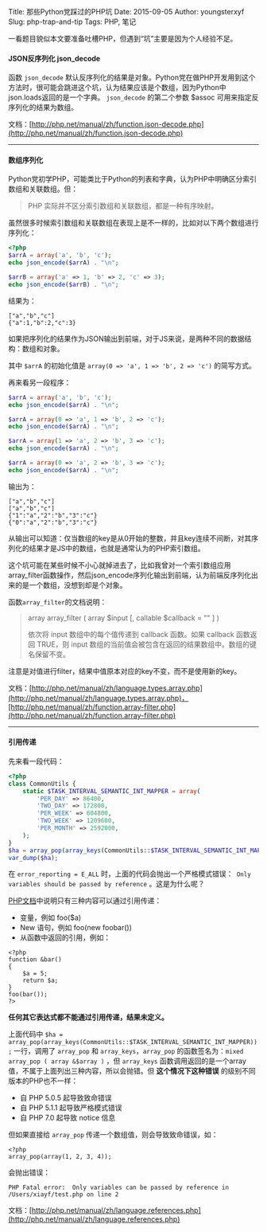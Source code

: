 Title: 那些Python党踩过的PHP坑
Date: 2015-09-05
Author: youngsterxyf
Slug: php-trap-and-tip
Tags: PHP, 笔记

一看题目貌似本文要准备吐槽PHP，但遇到“坑”主要是因为个人经验不足。

#### JSON反序列化 json_decode

函数 `json_decode` 默认反序列化的结果是对象。Python党在做PHP开发用到这个方法时，很可能会跳进这个坑，认为结果应该是个数组，因为Python中json.loads返回的是一个字典。 `json_decode` 的第二个参数 $assoc 可用来指定反序列化的结果为数组。

文档：[http://php.net/manual/zh/function.json-decode.php](http://php.net/manual/zh/function.json-decode.php)

------

#### 数组序列化

Python党初学PHP，可能类比于Python的列表和字典，认为PHP中明确区分索引数组和关联数组。但：

> PHP 实际并不区分索引数组和关联数组，都是一种有序映射。

虽然很多时候索引数组和关联数组在表现上是不一样的，比如对以下两个数组进行序列化：

```php
<?php
$arrA = array('a', 'b', 'c');
echo json_encode($arrA) . "\n";

$arrB = array('a' => 1, 'b' => 2, 'c' => 3);
echo json_encode($arrB) . "\n";
```

结果为：

```
["a","b","c"]
{"a":1,"b":2,"c":3}
```

如果把序列化的结果作为JSON输出到前端，对于JS来说，是两种不同的数据结构：数组和对象。

其中 `$arrA` 的初始化值是 `array(0 => 'a', 1 => 'b', 2 => 'c')` 的简写方式。

再来看另一段程序：

```php
$arrA = array('a', 'b', 'c');
echo json_encode($arrA) . "\n";

$arrA = array(0 => 'a', 1 => 'b', 2 => 'c');
echo json_encode($arrA) . "\n";

$arrA = array(1 => 'a', 2 => 'b', 3 => 'c');
echo json_encode($arrA) . "\n";

$arrA = array(0 => 'a', 2 => 'b', 3 => 'c');
echo json_encode($arrA) . "\n";
```

输出为：

```
["a","b","c"]
["a","b","c"]
{"1":"a","2":"b","3":"c"}
{"0":"a","2":"b","3":"c"}
```

从输出可以知道：仅当数组的key是从0开始的整数，并且key连续不间断，对其序列化的结果才是JS中的数组，也就是通常认为的PHP索引数组。

这个坑可能在某些时候不小心就掉进去了，比如我曾对一个索引数组应用array_filter函数操作，然后json_encode序列化输出到前端，认为前端反序列化出来的是一个数组，没想到却是个对象。

函数`array_filter`的文档说明：

> array array_filter ( array $input [, callable $callback = "" ] )
> 
> 依次将 input 数组中的每个值传递到 callback 函数。如果 callback 函数返回 TRUE，则 input 数组的当前值会被包含在返回的结果数组中。数组的键名保留不变。

注意是对值进行filter，结果中值原本对应的key不变，而不是使用新的key。

文档：[http://php.net/manual/zh/language.types.array.php](http://php.net/manual/zh/language.types.array.php)，[http://php.net/manual/zh/function.array-filter.php](http://php.net/manual/zh/function.array-filter.php)

------

#### 引用传递

先来看一段代码：

```php
<?php
class CommonUtils {
    static $TASK_INTERVAL_SEMANTIC_INT_MAPPER = array(
        'PER_DAY' => 86400,
        'TWO_DAY' => 172800,
        'PER_WEEK' => 604800,
        'TWO_WEEK' => 1209600,
        'PER_MONTH' => 2592000,
    );
}
$ha = array_pop(array_keys(CommonUtils::$TASK_INTERVAL_SEMANTIC_INT_MAPPER));
var_dump($ha);
```

在 `error_reporting = E_ALL` 时，上面的代码会抛出一个严格模式错误：` Only variables should be passed by reference` 。这是为什么呢？

[PHP文档](http://php.net/manual/zh/language.references.pass.php)中说明只有三种内容可以通过引用传递：

- 变量，例如 foo($a)
- New 语句，例如 foo(new foobar())
- 从函数中返回的引用，例如：

```
<?php
function &bar()
{
    $a = 5;
    return $a;
}
foo(bar());
?>
```

**任何其它表达式都不能通过引用传递，结果未定义。**

上面代码中 `$ha = array_pop(array_keys(CommonUtils::$TASK_INTERVAL_SEMANTIC_INT_MAPPER));` 一行，调用了 `array_pop` 和 `array_keys`，`array_pop` 的函数签名为：`mixed array_pop ( array &$array )` ，但 `array_keys` 函数调用返回的是一个array值，不属于上面列出三种内容，所以会抛错。但 **这个情况下这种错误** 的级别不同版本的PHP也不一样：

- 自 PHP 5.0.5 起导致致命错误
- 自 PHP 5.1.1 起导致严格模式错误
- 自 PHP 7.0 起导致 notice 信息

但如果直接给 `array_pop` 传递一个数组值，则会导致致命错误，如：

```
<?php
array_pop(array(1, 2, 3, 4));
```

会抛出错误：

```
PHP Fatal error:  Only variables can be passed by reference in /Users/xiayf/test.php on line 2
```

文档：[http://php.net/manual/zh/language.references.php](http://php.net/manual/zh/language.references.php)